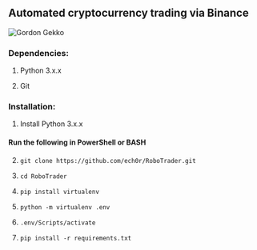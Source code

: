 ## Automated cryptocurrency trading via Binance

![Gordon Gekko](https://upload.wikimedia.org/wikipedia/en/thumb/4/40/Gordon_Gekko.jpg/220px-Gordon_Gekko.jpg)

### Dependencies:

1. Python 3.x.x

2. Git

### Installation:

1. Install Python 3.x.x

#### Run the following in PowerShell or BASH

2. ```git clone https://github.com/ech0r/RoboTrader.git```

3. ```cd RoboTrader```

4. ```pip install virtualenv```

5. ```python -m virtualenv .env```

6. ```.env/Scripts/activate```

7. ```pip install -r requirements.txt```